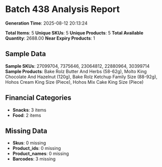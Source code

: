 # Batch 438 Analysis Report

**Generation Time**: 2025-08-12 20:13:24

**Total Items**: 5
**Unique SKUs**: 5
**Unique Products**: 5
**Total Available Quantity**: 2688.00
**Near Expiry Products**: 1

## Sample Data
**Sample SKUs**: 27099704, 7375646, 23064812, 22880964, 30399714
**Sample Products**: Bake Rolz Butter And Herbs (58-62g), Molto King Chocolate And Hazelnut (120g), Bake Rolz Ketchup Family Size (88-92g), Hohos Cream King Size (Piece), Hohos Mix Cake King Size (Piece)

## Financial Categories
- **Snacks**: 3 items
- **Food**: 2 items

## Missing Data
- **Skus**: 0 missing
- **Product_ids**: 0 missing
- **Product_names**: 0 missing
- **Barcodes**: 3 missing
